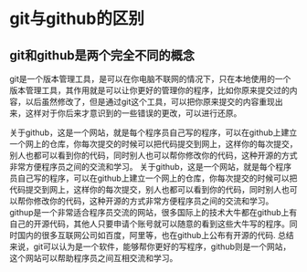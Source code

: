 ﻿# git与github的区别
## git和github是两个完全不同的概念
git是一个版本管理工具，是可以在你电脑不联网的情况下，只在本地使用的一个版本管理工具，其作用就是可以让你更好的管理你的程序，比如你原来提交过的内容，以后虽然修改了，但是通过git这个工具，可以把你原来提交的内容重现出来，这样对于你后来才意识到的一些错误的更改，可以进行还原。

关于github，这是一个网站，就是每个程序员自己写的程序，可以在github上建立一个网上的仓库，你每次提交的时候可以把代码提交到网上，这样你的每次提交，别人也都可以看到你的代码，同时别人也可以帮你修改你的代码，这种开源的方式非常方便程序员之间的交流和学习。
关于github，这是一个网站，就是每个程序员自己写的程序，可以在github上建立一个网上的仓库，你每次提交的时候可以把代码提交到网上，这样你的每次提交，别人也都可以看到你的代码，同时别人也可以帮你修改你的代码，这种开源的方式非常方便程序员之间的交流和学习。
githup是一个非常适合程序员交流的网站，很多国际上的技术大牛都在github上有自己的开源代码，其他人只要申请个账号就可以随意的看到这些大牛写的程序。同时国内的很多互联网公司如百度，阿里等，也在github上公布有开源的代码.
总结来说，git可以认为是一个软件，能够帮你更好的写程序，github则是一个网站，这个网站可以帮助程序员之间互相交流和学习。

